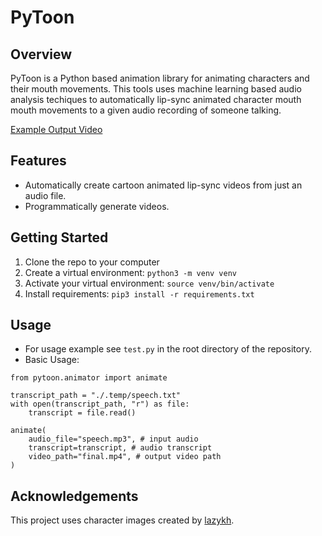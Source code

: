 # PyToon
## Overview 
PyToon is a Python based animation library for animating characters and their mouth movements. This tools uses machine learning based audio analysis techiques to automatically lip-sync animated character mouth mouth movements to a given audio recording of someone talking.

[Example Output Video](https://youtu.be/fX2loRnr7II)

## Features
- Automatically create cartoon animated lip-sync videos from just an audio file.
- Programmatically generate videos.

## Getting Started 
1. Clone the repo to your computer
2. Create a virtual environment: `python3 -m venv venv`
3. Activate your virtual environment: `source venv/bin/activate`
4. Install requirements: `pip3 install -r requirements.txt`

## Usage
- For usage example see `test.py` in the root directory of the repository. 
- Basic Usage:

```
from pytoon.animator import animate

transcript_path = "./.temp/speech.txt"
with open(transcript_path, "r") as file:
    transcript = file.read()

animate(
    audio_file="speech.mp3", # input audio
    transcript=transcript, # audio transcript
    video_path="final.mp4", # output video path
)
```

## Acknowledgements
This project uses character images created by [lazykh](https://github.com/carykh/lazykh).